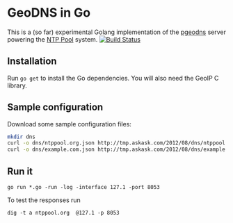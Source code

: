 # GeoDNS in Go

This is a (so far) experimental Golang implementation of the
[pgeodns](http://github.com/abh/pgeodns) server powering the [NTP
Pool](http://www.pool.ntp.org/) system.
[![Build Status](https://secure.travis-ci.org/abh/geodns.png)](http://travis-ci.org/abh/geodns)


## Installation

Run `go get` to install the Go dependencies. You will also need the
GeoIP C library.

## Sample configuration

Download some sample configuration files:

```sh
mkdir dns
curl -o dns/ntppool.org.json http://tmp.askask.com/2012/08/dns/ntppool.org.json.big
curl -o dns/example.com.json http://tmp.askask.com/2012/08/dns/example.com.json
```

## Run it

`go run *.go -run -log -interface 127.1 -port 8053`

To test the responses run

`dig -t a ntppool.org  @127.1 -p 8053`
